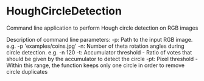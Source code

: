 # HoughCircleDetection
Command line application to perform Hough circle detection on RGB images

Description of command line parameters:
-p: Path to the input RGB image. e.g. -p 'examples/coins.jpg'
-n: Number of theta rotation angles during circle detection. e.g. -n 120
-t: Accumulator threshold - Ratio of votes that should be given by the accumulator to detect the circle
-pt: Pixel threshold - Within this range, the function keeps only one circle in order to remove circle duplicates
